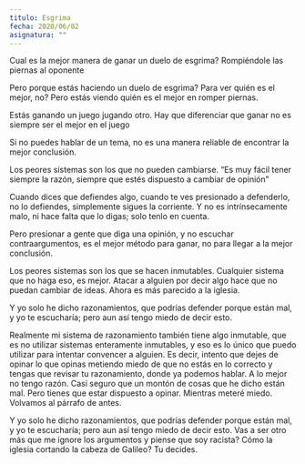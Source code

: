 ```yaml
---
titulo: Esgrima
fecha: 2020/06/02 
asignatura: ""
---
```


Cual es la mejor manera de ganar un duelo de esgrima?
Rompiéndole las piernas al oponente

Pero porque estás haciendo un duelo de esgrima?
Para ver quién es el mejor, no?
Pero estás viendo quién es el mejor en romper piernas.

Estás ganando un juego jugando otro.
Hay que diferenciar que ganar no es siempre ser el mejor en el juego

Si no puedes hablar de un tema, no es una manera reliable de encontrar la mejor conclusión.

Los peores sistemas son los que no pueden cambiarse.
“Es muy fácil tener siempre la razón, siempre que estés dispuesto a cambiar de opinión”

Cuando dices que defiendes algo, cuando te ves presionado a defenderlo, no lo defiendes, simplemente sigues la corriente. Y no es intrínsecamente malo, ni hace falta que lo digas; solo tenlo en cuenta.

Pero presionar a gente que diga una opinión, y no escuchar contraargumentos, es el mejor método para ganar, no para llegar a la mejor conclusión.

Los peores sistemas son los que se hacen inmutables. Cualquier sistema que no haga eso, es mejor. Atacar a alguien por decir algo hace que no puedan cambiar de ideas. Ahora es más parecido a la iglesia. 

Y yo solo he dicho razonamientos, que podrías defender porque están mal, y yo te escucharía; pero aun así tengo miedo de decir esto.

Realmente mi sistema de razonamiento también tiene algo inmutable, que es no utilizar sistemas enteramente inmutables, y eso es lo único que puedo utilizar para intentar convencer a alguien.
Es decir, intento que dejes de opinar lo que opinas metiendo miedo de que no estás en lo correcto y tengas que revisar tu razonamiento, donde ya podemos hablar. A lo mejor no tengo razón. Casi seguro que un montón de cosas que he dicho están mal. Pero tienes que estar dispuesto a opinar. Mientras meteré miedo. Volvamos al párrafo de antes. 

Y yo solo he dicho razonamientos, que podrías defender porque están mal, y yo te escucharía; pero aun así tengo miedo de decir esto. Vas a ser otro más que me ignore los argumentos y piense que soy racista? Cómo la iglesia cortando la cabeza de Galileo? Tu decides.
